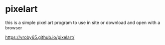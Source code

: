 # pixelart
this is a simple pixel art 
program to use in site or download and open with a browser

https://vroby65.github.io/pixelart/

